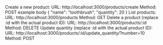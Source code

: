 Create a new product:
URL: http://localhost:3000/products/create
Method: POST
example body
{
  "name": "toothbrush",
  "quantity": 20
}
List products:
URL: http://localhost:3000/products
Method: GET
Delete a product (replace :id with the actual product ID):
URL: http://localhost:3000/products/:id
Method: DELETE
Update quantity (replace :id with the actual product ID):
URL: http://localhost:3000/products/:id/update_quantity/?number=10
Method: POST
